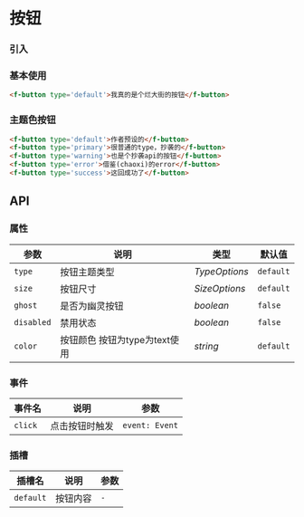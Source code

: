 # 按钮

### 引入

### 基本使用

```html
<f-button type='default'>我真的是个烂大街的按钮</f-button>
```

### 主题色按钮

```html
<f-button type='default'>作者预设的</f-button>
<f-button type='primary'>很普通的type，抄袭的</f-button>
<f-button type='warning'>也是个抄袭api的按钮</f-button>
<f-button type='error'>借鉴(chaoxi)的error</f-button>
<f-button type='success'>这回成功了</f-button>
```

## API

### 属性

| 参数 | 说明 | 类型 | 默认值 | 
| --- | --- | --- | --- | 
| `type` | 按钮主题类型 | _TypeOptions_ | `default` |
| `size` | 按钮尺寸 | _SizeOptions_ | `default` |
| `ghost` | 是否为幽灵按钮 | _boolean_ | `false` |
| `disabled` | 禁用状态 | _boolean_ | `false` |
| `color` | 按钮颜色 按钮为type为text使用 | _string_ | `default` |

### 事件

| 事件名 | 说明 | 参数 |
| --- | --- | --- |
| `click` | 点击按钮时触发 | `event: Event` |

### 插槽

| 插槽名 | 说明 | 参数 |
| --- | --- | --- |
| `default` | 按钮内容 | `-` |
